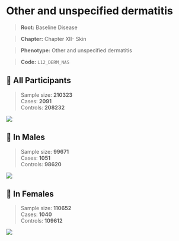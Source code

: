 # Other and unspecified dermatitis

> **Root:** Baseline Disease  

> **Chapter:** Chapter XII- Skin  

> **Phenotype:** Other and unspecified dermatitis  

> **Code:** `L12_DERM_NAS`

## 🧪 All Participants  
> Sample size: **210323**  
> Cases: **2091**  
> Controls: **208232**
<img src="/Disease/Figures/ALL/Incidence/L12_DERM_NAS.png"/>
<CsvTable src="/public/Disease/Data/ALL/Incidence/COX_L12_DERM_NAS.csv" label="🔍 View full results" />

## 👨 In Males  
> Sample size: **99671**  
> Cases: **1051**  
> Controls: **98620**
<img src="/Disease/Figures/Male/Incidence/L12_DERM_NAS.png"/>
<CsvTable src="/public/Disease/Data/Male/Incidence/COX_L12_DERM_NAS.csv" label="🔍 View full results" />

## 👩 In Females  
> Sample size: **110652**  
> Cases: **1040**  
> Controls: **109612**
<img src="/Disease/Figures/Female/Incidence/L12_DERM_NAS.png"/>
<CsvTable src="/public/Disease/Data/Female/Incidence/COX_L12_DERM_NAS.csv" label="🔍 View full results" />
